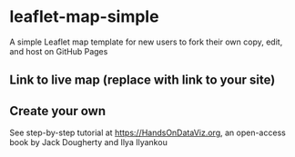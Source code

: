 # leaflet-map-simple
A simple Leaflet map template for new users to fork their own copy, edit, and host on GitHub Pages

## Link to live map (replace with link to your site)
[](https://polka999.github.io/leaflet-map-example/)

## Create your own
See step-by-step tutorial at https://HandsOnDataViz.org, an open-access book by Jack Dougherty and Ilya Ilyankou
